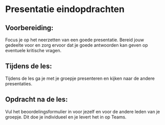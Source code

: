 # Presentatie eindopdrachten

## Voorbereiding:

Focus je op het neerzetten van een goede presentatie. Bereid jouw gedeelte voor en zorg ervoor dat je goede antwoorden kan geven op eventuele kritische vragen. 

## Tijdens de les:

Tijdens de les ga je met je groepje presenteren en kijken naar de andere presentaties. 

## Opdracht na de les:

Vul het beoordelingsformulier in voor jezelf en voor de andere leden van je groepje. Dit doe je individueel en je levert het in op Teams.
